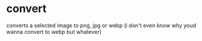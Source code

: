 # convert
converts a selected image to png, jpg or webp (i don't even know why youd wanna convert to webp but whatever)
